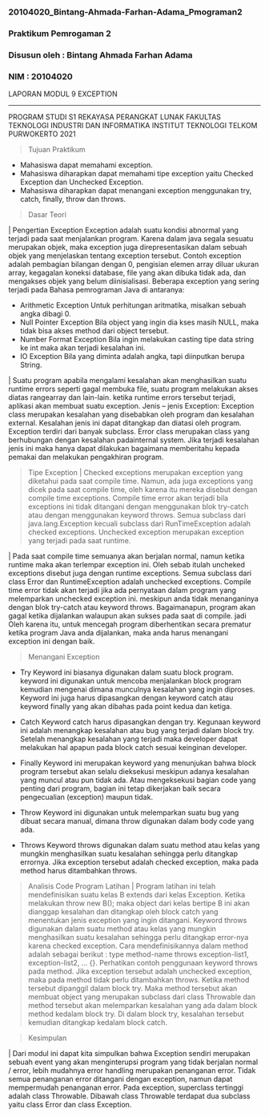 ### 20104020_Bintang-Ahmada-Farhan-Adama_Pmograman2
### Praktikum Pemrogaman 2

### Disusun oleh : Bintang Ahmada Farhan Adama
### NIM : 20104020
LAPORAN MODUL 9
EXCEPTION
<hr>

PROGRAM STUDI S1 REKAYASA PERANGKAT LUNAK
FAKULTAS TEKNOLOGI INDUSTRI DAN INFORMATIKA
INSTITUT TEKNOLOGI TELKOM PURWOKERTO
2021

> Tujuan Praktikum

- Mahasiswa dapat memahami exception.
- Mahasiswa diharapkan dapat memahami tipe exception yaitu Checked Exception dan Unchecked Exception.
- Mahasiswa diharapkan dapat menangani exception menggunakan try, catch, finally, throw dan throws.

> Dasar Teori

| Pengertian Exception
Exception adalah suatu kondisi abnormal yang terjadi pada saat menjalankan program. Karena dalam java segala sesuatu merupakan objek, maka exception juga direpresentasikan dalam sebuah objek yang menjelaskan tentang exception tersebut.
Contoh exception adalah pembagian bilangan dengan 0, pengisian elemen array diluar ukuran array, kegagalan koneksi database, file yang akan dibuka tidak ada, dan mengakses objek yang belum diinisialisasi.
Beberapa exception yang sering terjadi pada Bahasa pemrograman Java di antaranya:

- Arithmetic Exception
Untuk perhitungan aritmatika, misalkan sebuah angka dibagi 0.
- Null Pointer Exception
Bila object yang ingin dia kses masih NULL, maka tidak bisa akses method dari object tersebut.
- Number Format Exception
Bila ingin melakukan casting tipe data string ke int maka akan terjadi kesalahan ini.
- IO Exception
Bila yang diminta adalah angka, tapi diinputkan berupa String.

| Suatu program apabila mengalami kesalahan akan menghasilkan suatu runtime errors seperti gagal membuka file, suatu program melakukan akses diatas rangearray dan lain-lain. ketika runtime errors tersebut terjadi, aplikasi akan membuat suatu exception.
Jenis – jenis Exception:
Exception class merupakan kesalahan yang disebabkan oleh program dan kesalahan external. Kesalahan jenis ini dapat ditangkap dan diatasi oleh program. Exception terdiri dari banyak subclass.
Error class merupakan class yang berhubungan dengan kesalahan padainternal system. Jika terjadi kesalahan jenis ini maka hanya dapat dilakukan bagaimana memberitahu kepada pemakai dan melakukan pengakhiran program.

> Tipe Exception
| Checked exceptions merupakan exception yang diketahui pada saat compile time. Namun, ada juga exceptions yang dicek pada saat compile time, oleh karena itu mereka disebut dengan compile time exceptions.
Compile time error akan terjadi bila exceptions ini tidak ditangani dengan menggunakan blok try-catch atau dengan menggunakan keyword throws. Semua subclass dari java.lang.Exception kecuali subclass dari RunTimeException adalah checked exceptions.
Unchecked exception merupakan exception yang terjadi pada saat runtime. 

| Pada saat compile time semuanya akan berjalan normal, namun ketika runtime maka akan terlempar exception ini. Oleh sebab itulah uncheked exceptions disebut juga dengan runtime exceptions.
Semua subclass dari class Error dan RuntimeException adalah unchecked exceptions.
Compile time error tidak akan terjadi jika ada pernyataan dalam program yang melemparkan unchecked exception ini. meskipun anda tidak menanganinya dengan blok try-catch atau keyword throws. Bagaimanapun, program akan gagal ketika dijalankan walaupun akan sukses pada saat di compile.
jadi Oleh karena itu, untuk mencegah program diberhentikan secara prematur ketika program Java anda dijalankan, maka anda harus menangani exception ini dengan baik.

> Menangani Exception

- Try
Keyword ini biasanya digunakan dalam suatu block program. keyword ini digunakan untuk mencoba menjalankan block program kemudian mengenai dimana munculnya kesalahan yang ingin diproses. Keyword ini juga harus dipasangkan dengan keyword catch atau keyword finally yang akan dibahas pada point kedua dan ketiga.

- Catch
Keyword catch harus dipasangkan dengan try. Kegunaan keyword ini adalah menangkap kesalahan atau bug yang terjadi dalam block try. Setelah menangkap kesalahan yang terjadi maka developer dapat melakukan hal apapun pada block catch sesuai keinginan developer.

- Finally
Keyword ini merupakan keyword yang menunjukan bahwa block program tersebut akan selalu dieksekusi meskipun adanya kesalahan yang muncul atau pun tidak ada. Atau mengeksekusi bagian code yang penting dari program, bagian ini tetap dikerjakan baik secara pengecualian (exception) maupun tidak.

- Throw
Keyword ini digunakan untuk melemparkan suatu bug yang dibuat secara manual, dimana throw digunakan dalam body code yang ada.

- Throws
Keyword throws digunakan dalam suatu method atau kelas yang mungkin menghasilkan suatu kesalahan sehingga perlu ditangkap errornya. Jika exception tersebut adalah checked exception, maka pada method harus ditambahkan throws.

> Analisis Code Program Latihan
| Program latihan ini telah mendefinisikan suatu kelas B extends dari kelas Exception. Ketika melakukan throw new B(); maka object dari kelas bertipe B ini akan dianggap kesalahan dan ditangkap oleh block catch yang menentukan jenis exception yang ingin ditangani. Keyword throws digunakan dalam suatu method atau kelas yang mungkin menghasilkan suatu kesalahan sehingga perlu ditangkap error-nya karena checked exception. Cara mendefinisikannya dalam method adalah sebagai berikut : type method-name throws exception-list1, exception-list2, … {}. 
Perhatikan contoh penggunaan keyword throws pada method. Jika exception tersebut adalah unchecked exception, maka pada method tidak perlu ditambahkan throws. Ketika method tersebut dipanggil dalam block try. Maka method tersebut akan membuat object yang merupakan subclass dari class Throwable dan method tersebut akan melemparkan kesalahan yang ada dalam block method kedalam block try. Di dalam block try, kesalahan tersebut kemudian ditangkap kedalam block catch.

> Kesimpulan

| Dari modul ini dapat kita simpulkan bahwa Exception sendiri merupakan sebuah event yang akan menginterupsi program yang tidak berjalan normal / error, lebih mudahnya error handling merupakan penanganan error. Tidak semua penanganan error ditangani dengan exception, namun dapat mempermudah penanganan error. Pada exception, superclass tertinggi adalah class Throwable. Dibawah class Throwable terdapat dua subclass yaitu class Error dan class Exception.
